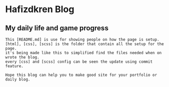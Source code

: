 # Hafizdkren Blog
## My daily life and game progress

    This [README.md] is use for showing people on how the page is setup.
    [html], [css], [scss] is the folder that contain all the setup for the page.
    it's being made like this to simplified find the files needed when on wrote the blog.
    every [css] and [scss] config can be seen the update using commit feature.

    Hope this blog can help you to make good site for your portfolio or daily blog.